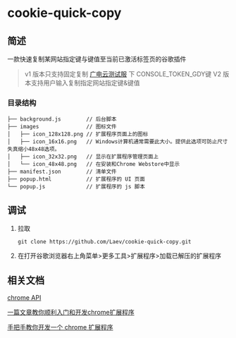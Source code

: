 # cookie-quick-copy

## 简述

一款快速复制某网站指定键与键值至当前已激活标签页的谷歌插件

> v1 版本只支持固定复制 [广电云测试服](http://consoles.dev.guangdianyun.tv/) 下 CONSOLE_TOKEN_GDY键
> V2 版本支持用户输入复制指定网站指定键&键值

### 目录结构

```
├── background.js        // 后台脚本
├── images               // 图标文件
│   ├── icon_128x128.png // 扩展程序页面上的图标
│   ├── icon_16x16.png   // Windows计算机通常需要此大小。提供此选项可防止尺寸失真缩小48x48选项。
│   ├── icon_32x32.png   // 显示在扩展程序管理页面上
│   └── icon_48x48.png   // 在安装和Chrome Webstore中显示
├── manifest.json        // 清单文件
├── popup.html           // 扩展程序的 UI 页面
└── popup.js             // 扩展程序的 js 脚本
```
## 调试

1. 拉取

   ```shell
   git clone https://github.com/Laev/cookie-quick-copy.git
   ```

2. 在打开谷歌浏览器右上角菜单>更多工具>扩展程序>加载已解压的扩展程序

## 相关文档

[chrome API](https://crxdoc-zh.appspot.com/extensions/api_index#stable_apis)

[一篇文章教你顺利入门和开发chrome扩展程序](https://juejin.im/post/5c135a275188257284143418)

[手把手教你开发一个 chrome 扩展程序](https://juejin.im/post/5e58c06d51882549331cf0ed)




